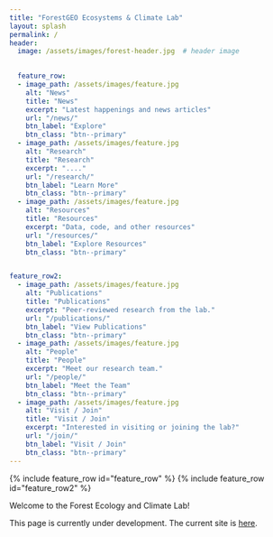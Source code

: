 ```yaml
---
title: "ForestGEO Ecosystems & Climate Lab"
layout: splash
permalink: /
header:
  image: /assets/images/forest-header.jpg  # header image

  
  feature_row:
  - image_path: /assets/images/feature.jpg
    alt: "News"
    title: "News"
    excerpt: "Latest happenings and news articles"
    url: "/news/"
    btn_label: "Explore"
    btn_class: "btn--primary"
  - image_path: /assets/images/feature.jpg
    alt: "Research"
    title: "Research"
    excerpt: "...."
    url: "/research/"
    btn_label: "Learn More"
    btn_class: "btn--primary"
  - image_path: /assets/images/feature.jpg
    alt: "Resources"
    title: "Resources"
    excerpt: "Data, code, and other resources"
    url: "/resources/"
    btn_label: "Explore Resources"
    btn_class: "btn--primary"


feature_row2:
  - image_path: /assets/images/feature.jpg
    alt: "Publications"
    title: "Publications"
    excerpt: "Peer-reviewed research from the lab."
    url: "/publications/"
    btn_label: "View Publications"
    btn_class: "btn--primary"
  - image_path: /assets/images/feature.jpg
    alt: "People"
    title: "People"
    excerpt: "Meet our research team."
    url: "/people/"
    btn_label: "Meet the Team"
    btn_class: "btn--primary"
  - image_path: /assets/images/feature.jpg
    alt: "Visit / Join"
    title: "Visit / Join"
    excerpt: "Interested in visiting or joining the lab?"
    url: "/join/"
    btn_label: "Visit / Join"
    btn_class: "btn--primary"
---
```


{% include feature_row id="feature_row" %}
{% include feature_row id="feature_row2" %}


Welcome to the Forest Ecology and Climate Lab! 

This page is currently under development. The current site is [here](https://sites.google.com/site/forestecoclimlab/home).

